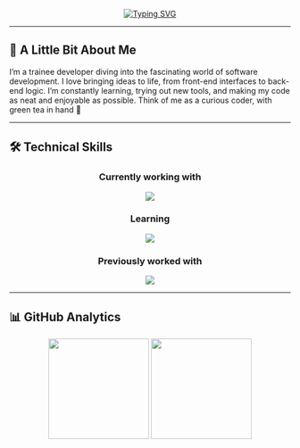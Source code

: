 <div align="center">

<a href="https://git.io/typing-svg"><img src="https://readme-typing-svg.demolab.com?font=Fira+Code&weight=600&size=30&pause=1000&color=BB86FC&center=true&vCenter=true&width=600&lines=Hello%2C+I'm+Dana+Skydanova!;Full-Stack+Developer+in+training" alt="Typing SVG" /></a>

</div>


---

## 🎨 A Little Bit About Me
 
I’m a trainee developer diving into the fascinating world of software development. I love bringing ideas to life, from front-end interfaces to back-end logic. I’m constantly learning, trying out new tools, and making my code as neat and enjoyable as possible. Think of me as a curious coder, with green tea in hand 🍵


---
## 🛠️ Technical Skills
<div align="center">
  
### **Currently working with**
<img src="https://skillicons.dev/icons?i=cs,js,html,css,git&theme=dark" />

### **Learning**
<img src="https://skillicons.dev/icons?i=ts,react&theme=dark" />

### **Previously worked with**
<img src="https://skillicons.dev/icons?i=python,java&theme=dark" />
  
</div>

---

## 📊 GitHub Analytics
 
<div align="center">
  <img height="180em" src="https://github-readme-streak-stats.herokuapp.com/?user=dana-skydanova&theme=dracula&hide_border=true&background=0D1117&ring=BB86FC&fire=BB86FC&currStreakLabel=BB86FC"/>
  <img height="180em" src="https://github-readme-stats.vercel.app/api/top-langs/?username=dana-skydanova&layout=compact&langs_count=8&theme=dracula&hide_border=true&bg_color=0D1117&title_color=BB86FC&text_color=C9D1D9"/>
</div>
